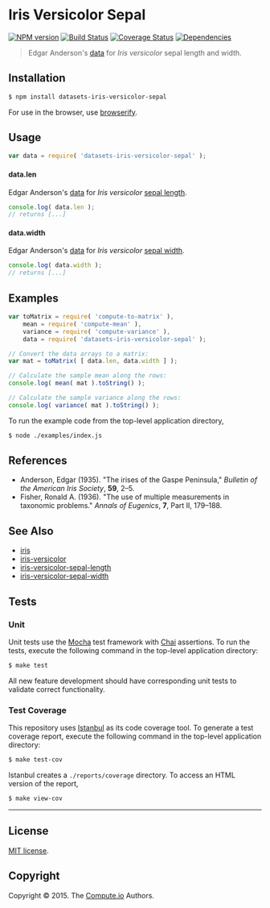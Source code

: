 Iris Versicolor Sepal
===
[![NPM version][npm-image]][npm-url] [![Build Status][travis-image]][travis-url] [![Coverage Status][codecov-image]][codecov-url] [![Dependencies][dependencies-image]][dependencies-url]

> Edgar Anderson's [data](https://en.wikipedia.org/wiki/Iris_flower_data_set) for *Iris versicolor* sepal length and width.


## Installation

``` bash
$ npm install datasets-iris-versicolor-sepal
```

For use in the browser, use [browserify](https://github.com/substack/node-browserify).


## Usage

``` javascript
var data = require( 'datasets-iris-versicolor-sepal' );
```

#### data.len

Edgar Anderson's [data](https://en.wikipedia.org/wiki/Iris_flower_data_set) for *Iris versicolor* [sepal length](https://github.com/datasets-io/iris-versicolor-sepal-length).

``` javascript
console.log( data.len );
// returns [...]
```

#### data.width

Edgar Anderson's [data](https://en.wikipedia.org/wiki/Iris_flower_data_set) for *Iris versicolor* [sepal width](https://github.com/datasets-io/iris-versicolor-sepal-width).

``` javascript
console.log( data.width );
// returns [...]
```


## Examples

``` javascript
var toMatrix = require( 'compute-to-matrix' ),
	mean = require( 'compute-mean' ),
	variance = require( 'compute-variance' ),
	data = require( 'datasets-iris-versicolor-sepal' );

// Convert the data arrays to a matrix:
var mat = toMatrix( [ data.len, data.width ] );

// Calculate the sample mean along the rows:
console.log( mean( mat ).toString() );

// Calculate the sample variance along the rows:
console.log( variance( mat ).toString() );
```

To run the example code from the top-level application directory,

``` bash
$ node ./examples/index.js
```


## References

*	Anderson, Edgar (1935). "The irises of the Gaspe Peninsula," *Bulletin of the American Iris Society*, __59__, 2–5.
*	Fisher, Ronald A. (1936). "The use of multiple measurements in taxonomic problems." *Annals of Eugenics*, __7__, Part II, 179–188.


## See Also

*	[iris](https://github.com/datasets-io/iris)
*	[iris-versicolor](https://github.com/datasets-io/iris-versicolor)
*	[iris-versicolor-sepal-length](https://github.com/datasets-io/iris-versicolor-sepal-length)
*	[iris-versicolor-sepal-width](https://github.com/datasets-io/iris-versicolor-sepal-width)


## Tests

### Unit

Unit tests use the [Mocha](http://mochajs.org/) test framework with [Chai](http://chaijs.com) assertions. To run the tests, execute the following command in the top-level application directory:

``` bash
$ make test
```

All new feature development should have corresponding unit tests to validate correct functionality.


### Test Coverage

This repository uses [Istanbul](https://github.com/gotwarlost/istanbul) as its code coverage tool. To generate a test coverage report, execute the following command in the top-level application directory:

``` bash
$ make test-cov
```

Istanbul creates a `./reports/coverage` directory. To access an HTML version of the report,

``` bash
$ make view-cov
```


---
## License

[MIT license](http://opensource.org/licenses/MIT).


## Copyright

Copyright &copy; 2015. The [Compute.io](https://github.com/compute-io) Authors.


[npm-image]: http://img.shields.io/npm/v/datasets-iris-versicolor-sepal.svg
[npm-url]: https://npmjs.org/package/datasets-iris-versicolor-sepal

[travis-image]: http://img.shields.io/travis/datasets-io/iris-versicolor-sepal/master.svg
[travis-url]: https://travis-ci.org/datasets-io/iris-versicolor-sepal

[codecov-image]: https://img.shields.io/codecov/c/github/datasets-io/iris-versicolor-sepal/master.svg
[codecov-url]: https://codecov.io/github/datasets-io/iris-versicolor-sepal?branch=master

[dependencies-image]: http://img.shields.io/david/datasets-io/iris-versicolor-sepal.svg
[dependencies-url]: https://david-dm.org/datasets-io/iris-versicolor-sepal

[dev-dependencies-image]: http://img.shields.io/david/dev/datasets-io/iris-versicolor-sepal.svg
[dev-dependencies-url]: https://david-dm.org/dev/datasets-io/iris-versicolor-sepal

[github-issues-image]: http://img.shields.io/github/issues/datasets-io/iris-versicolor-sepal.svg
[github-issues-url]: https://github.com/datasets-io/iris-versicolor-sepal/issues
